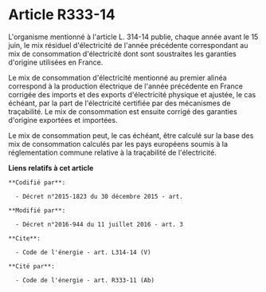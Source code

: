 # Article R333-14

L'organisme mentionné à l'article L. 314-14 publie, chaque année avant le 15 juin, le mix résiduel d'électricité de l'année
précédente correspondant au mix de consommation d'électricité dont sont soustraites les garanties d'origine utilisées en
France. 

Le mix de consommation d'électricité mentionné au premier alinéa correspond à la production électrique de l'année précédente
en France corrigée des imports et des exports d'électricité physique et ajustée, le cas échéant, par la part de l'électricité
certifiée par des mécanismes de traçabilité. Le mix de consommation est ensuite corrigé des garanties d'origine exportées et
importées. 

Le mix de consommation peut, le cas échéant, être calculé sur la base des mix de consommation calculés par les pays européens
soumis à la réglementation commune relative à la traçabilité de l'électricité.

**Liens relatifs à cet article**

	**Codifié par**:

	  - Décret n°2015-1823 du 30 décembre 2015 - art.

	**Modifié par**:

	  - Décret n°2016-944 du 11 juillet 2016 - art. 3

	**Cite**:

	  - Code de l'énergie - art. L314-14 (V)

	**Cité par**:

	  - Code de l'énergie - art. R333-11 (Ab)
